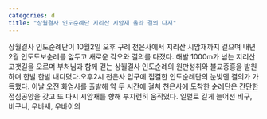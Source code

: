 ```yaml
---
categories: d
title: "상월결사 인도순례단 지리산 시암재 올라 결의 다져"
---
```

상월결사 인도순례단이 10월2일 오후 구례 천은사에서 지리산 시암재까지 걸으며 내년 2월 인도도보순례를 앞두고 새로운 각오와 결의를 다졌다. 해발 1000m가 넘는 지리산 고갯길을 오르며 부처님과 함께 걷는 상월결사 인도순례의 원만성취와 불교중흥을 발원하며 한발 한발 내디뎠다.오후2시 천은사 입구에 집결한 인도순례단의 눈빛엔 결의가 가득했다. 이날 오전 화엄사를 출발해 약 두 시간에 걸쳐 천은사에 도착한 순례단은 간단한 점심공양을 갖고 또 다시 시암재를 향해 부지런히 움직였다. 일렬로 길게 늘어선 비구, 비구니, 우바새, 우바이의